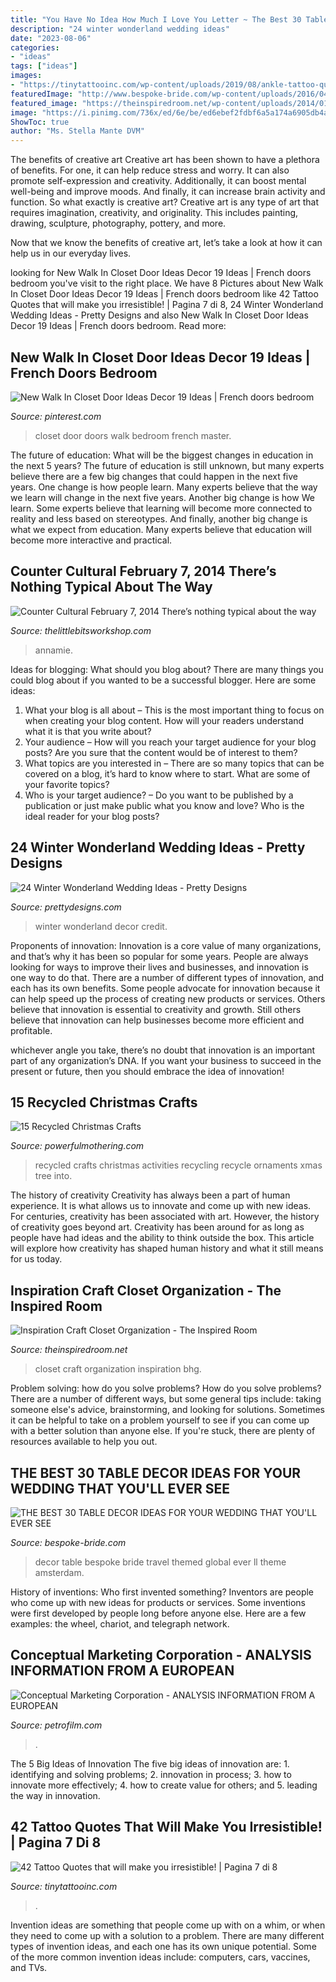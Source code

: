 ```yaml
---
title: "You Have No Idea How Much I Love You Letter ~ The Best 30 Table Decor Ideas For Your Wedding That You&#039;ll Ever See"
description: "24 winter wonderland wedding ideas"
date: "2023-08-06"
categories:
- "ideas"
tags: ["ideas"]
images:
- "https://tinytattooinc.com/wp-content/uploads/2019/08/ankle-tattoo-quote-1024x1024.jpg"
featuredImage: "http://www.bespoke-bride.com/wp-content/uploads/2016/04/Global-Travel-themed-wedding-decor.jpg"
featured_image: "https://theinspiredroom.net/wp-content/uploads/2014/01/Craft-Closet-Organization.jpg"
image: "https://i.pinimg.com/736x/ed/6e/be/ed6ebef2fdbf6a5a174a6905db4a8674.jpg"
ShowToc: true
author: "Ms. Stella Mante DVM"
---
```



The benefits of creative art
Creative art has been shown to have a plethora of benefits. For one, it can help reduce stress and worry. It can also promote self-expression and creativity. Additionally, it can boost mental well-being and improve moods. And finally, it can increase brain activity and function.
So what exactly is creative art? Creative art is any type of art that requires imagination, creativity, and originality. This includes painting, drawing, sculpture, photography, pottery, and more.

Now that we know the benefits of creative art, let’s take a look at how it can help us in our everyday lives.

	

		
looking for New Walk In Closet Door Ideas Decor 19 Ideas | French doors bedroom you've visit to the right place. We have 8 Pictures about New Walk In Closet Door Ideas Decor 19 Ideas | French doors bedroom like 42 Tattoo Quotes that will make you irresistible! | Pagina 7 di 8, 24 Winter Wonderland Wedding Ideas - Pretty Designs and also New Walk In Closet Door Ideas Decor 19 Ideas | French doors bedroom. Read more:
		
    
## New Walk In Closet Door Ideas Decor 19 Ideas | French Doors Bedroom

<img loading=lazy src="https://i.pinimg.com/736x/ed/6e/be/ed6ebef2fdbf6a5a174a6905db4a8674.jpg" onerror="this.onerror=null;this.src='https://tse3.mm.bing.net/th?id=OIP.WpcYfdcO_1ft7hWIVJSK-AAAAA&amp;pid=15.1';" alt="New Walk In Closet Door Ideas Decor 19 Ideas | French doors bedroom">

_Source: pinterest.com_

>closet door doors walk bedroom french master. 

	

The future of education: What will be the biggest changes in education in the next 5 years?
The future of education is still unknown, but many experts believe there are a few big changes that could happen in the next five years. 
One change is how people learn. Many experts believe that the way we learn will change in the next five years. 
Another big change is how We learn. Some experts believe that learning will become more connected to reality and less based on stereotypes. 
And finally, another big change is what we expect from education. Many experts believe that education will become more interactive and practical.

    
## Counter Cultural February 7, 2014 There’s Nothing Typical About The Way

<img loading=lazy src="http://thelittlebitsworkshop.com/thelittlebitsworkshop.com/Resources/Archive_files/shapeimage_13.png" onerror="this.onerror=null;this.src='https://tse2.mm.bing.net/th?id=OIP.ov6MYvazcU-FePXBYuvCYwAAAA&amp;pid=15.1';" alt="Counter Cultural February 7, 2014 There’s nothing typical about the way">

_Source: thelittlebitsworkshop.com_

>annamie. 

	

Ideas for blogging: What should you blog about?
There are many things you could blog about if you wanted to be a successful blogger. Here are some ideas: 
1) What your blog is all about – This is the most important thing to focus on when creating your blog content. How will your readers understand what it is that you write about? 
2) Your audience – How will you reach your target audience for your blog posts? Are you sure that the content would be of interest to them? 
3) What topics are you interested in – There are so many topics that can be covered on a blog, it’s hard to know where to start. What are some of your favorite topics? 
4) Who is your target audience? – Do you want to be published by a publication or just make public what you know and love? Who is the ideal reader for your blog posts?

    
## 24 Winter Wonderland Wedding Ideas - Pretty Designs

<img loading=lazy src="https://www.prettydesigns.com/wp-content/uploads/2016/12/white-with-trees.jpg" onerror="this.onerror=null;this.src='https://tse1.mm.bing.net/th?id=OIP.SvcN7YjRO2tvyxXKctdb6AHaLH&amp;pid=15.1';" alt="24 Winter Wonderland Wedding Ideas - Pretty Designs">

_Source: prettydesigns.com_

>winter wonderland decor credit. 

	

Proponents of innovation:
Innovation is a core value of many organizations, and that’s why it has been so popular for some years. People are always looking for ways to improve their lives and businesses, and innovation is one way to do that. There are a number of different types of innovation, and each has its own benefits.
Some people advocate for innovation because it can help speed up the process of creating new products or services. Others believe that innovation is essential to creativity and growth. Still others believe that innovation can help businesses become more efficient and profitable.

 whichever angle you take, there’s no doubt that innovation is an important part of any organization’s DNA. If you want your business to succeed in the present or future, then you should embrace the idea of innovation!

    
## 15 Recycled Christmas Crafts

<img loading=lazy src="http://www.powerfulmothering.com/wp-content/uploads/2014/11/15-recycled-crafts-1.jpg" onerror="this.onerror=null;this.src='https://tse2.mm.bing.net/th?id=OIP.nUDrPpaZ-2Xsfla6M27IOQHaJ4&amp;pid=15.1';" alt="15 Recycled Christmas Crafts">

_Source: powerfulmothering.com_

>recycled crafts christmas activities recycling recycle ornaments xmas tree into. 

	

The history of creativity
Creativity has always been a part of human experience. It is what allows us to innovate and come up with new ideas. For centuries, creativity has been associated with art. However, the history of creativity goes beyond art. Creativity has been around for as long as people have had ideas and the ability to think outside the box. This article will explore how creativity has shaped human history and what it still means for us today.

    
## Inspiration Craft Closet Organization - The Inspired Room

<img loading=lazy src="https://theinspiredroom.net/wp-content/uploads/2014/01/Craft-Closet-Organization.jpg" onerror="this.onerror=null;this.src='https://tse4.mm.bing.net/th?id=OIP.PBkzfdgyF0UVCoLFAmvl4wHaJ3&amp;pid=15.1';" alt="Inspiration Craft Closet Organization - The Inspired Room">

_Source: theinspiredroom.net_

>closet craft organization inspiration bhg. 

	

Problem solving: how do you solve problems?
How do you solve problems? There are a number of different ways, but some general tips include: taking someone else's advice, brainstorming, and looking for solutions. Sometimes it can be helpful to take on a problem yourself to see if you can come up with a better solution than anyone else. If you're stuck, there are plenty of resources available to help you out.

    
## THE BEST 30 TABLE DECOR IDEAS FOR YOUR WEDDING THAT YOU&#039;LL EVER SEE

<img loading=lazy src="http://www.bespoke-bride.com/wp-content/uploads/2016/04/Global-Travel-themed-wedding-decor.jpg" onerror="this.onerror=null;this.src='https://tse1.mm.bing.net/th?id=OIP.LLyoQM6tUpTwbKFFKhh7mAHaLG&amp;pid=15.1';" alt="THE BEST 30 TABLE DECOR IDEAS FOR YOUR WEDDING THAT YOU&#039;LL EVER SEE">

_Source: bespoke-bride.com_

>decor table bespoke bride travel themed global ever ll theme amsterdam. 

	

History of inventions: Who first invented something?
Inventors are people who come up with new ideas for products or services. Some inventions were first developed by people long before anyone else. Here are a few examples: the wheel, chariot, and telegraph network.

    
## Conceptual Marketing Corporation - ANALYSIS INFORMATION FROM A EUROPEAN

<img loading=lazy src="https://petrofilm.com/yahoo_site_admin/assets/images/kish_island_iran.29124452_std.jpg" onerror="this.onerror=null;this.src='https://tse2.mm.bing.net/th?id=OIP.vjuggJ0ntDy6je3WaJzUHAHaDA&amp;pid=15.1';" alt="Conceptual Marketing Corporation - ANALYSIS INFORMATION FROM A EUROPEAN">

_Source: petrofilm.com_

>. 

	

The 5 Big Ideas of Innovation
The five big ideas of innovation are: 1. identifying and solving problems; 2. innovation in process; 3. how to innovate more effectively; 4. how to create value for others; and 5. leading the way in innovation.

    
## 42 Tattoo Quotes That Will Make You Irresistible! | Pagina 7 Di 8

<img loading=lazy src="https://tinytattooinc.com/wp-content/uploads/2019/08/ankle-tattoo-quote-1024x1024.jpg" onerror="this.onerror=null;this.src='https://tse3.mm.bing.net/th?id=OIP.YCPusCA4r3N1Sb5k3MuziwHaHa&amp;pid=15.1';" alt="42 Tattoo Quotes that will make you irresistible! | Pagina 7 di 8">

_Source: tinytattooinc.com_

>. 

	

Invention ideas are something that people come up with on a whim, or when they need to come up with a solution to a problem. There are many different types of invention ideas, and each one has its own unique potential. Some of the more common invention ideas include: computers, cars, vaccines, and TVs.

